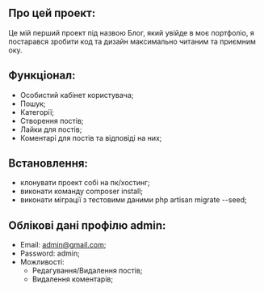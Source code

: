 ## Про цей проект:

Це мій перший проект під назвою Блог, який увійде в моє портфоліо, я постарався зробити код та дизайн максимально читаним та приємним оку.

## Функціонал:
- Особистий кабінет користувача;
- Пошук;
- Категорії;
- Створення постів;
- Лайки для постів;
- Коментарі для постів та відповіді на них;

## Встановлення:
- клонувати проект собі на пк/хостинг;
- виконати команду composer install;
- виконати міграції з тестовими даними php artisan migrate --seed;

## Облікові дані профілю admin:
- Email: admin@gmail.com;
- Password: admin;
- Можливості:
  - Редагування/Видалення постів;
  - Видалення коментарів;
